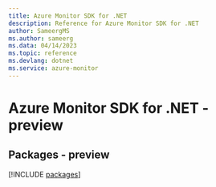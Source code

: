 ```yaml
---
title: Azure Monitor SDK for .NET
description: Reference for Azure Monitor SDK for .NET
author: SameergMS
ms.author: sameerg
ms.data: 04/14/2023
ms.topic: reference
ms.devlang: dotnet
ms.service: azure-monitor
---
```

# Azure Monitor SDK for .NET - preview
## Packages - preview
[!INCLUDE [packages](monitor-index.md)]